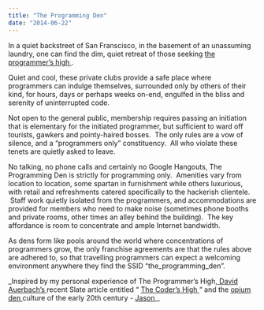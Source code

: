 ```yaml
---
title: "The Programming Den"
date: "2014-06-22"
---
```


<div class="content">
<p>In a quiet backstreet of San Franscisco, in the basement of an unassuming
laundry, one can find the dim, quiet retreat of those seeking <a href="http://www.slate.com/articles/technology/technology/2014/06/coder_s_high_the_intense_feeling_of_absorption_exclusive_to_programmers.html" target="_blank"> the
programmer’s high
</a>
.</p>
<p>Quiet and cool, these private clubs provide a safe place where programmers can
indulge themselves, surrounded only by others of their kind, for hours, days
or perhaps weeks on-end, engulfed in the bliss and serenity of uninterrupted
code.</p>
<p>Not open to the general public, membership requires passing an initiation that
is elementary for the initiated programmer, but sufficient to ward off
tourists, gawkers and pointy-haired bosses.  The only rules are a vow of
silence, and a “programmers only” constituency.  All who violate these tenets
are quietly asked to leave.</p>
<p>No talking, no phone calls and certainly no Google Hangouts, The Programming
Den is strictly for programming only.  Amenities vary from location to
location, some spartan in furnishment while others luxurious, with retail and
refreshments catered specifically to the hackerish clientele.  Staff work
quietly isolated from the programmers, and accommodations are provided for
members who need to make noise (sometimes phone booths and private rooms,
other times an alley behind the building).  The key affordance is room to
concentrate and ample Internet bandwidth.</p>
<p>As dens form like pools around the world where concentrations of programmers
grow, the only franchise agreements are that the rules above are adhered to,
so that travelling programmers can expect a welcoming environment anywhere
they find the SSID “the_programming_den”.</p>
<p>_Inspired by my personal experience of The Programmer’s High,<a href="http://davidauerba.ch" target="_blank"> David
Auerbach’s </a> recent Slate article entitled “ <a href="http://www.slate.com/articles/technology/technology/2014/06/coder_s_high_the_intense_feeling_of_absorption_exclusive_to_programmers.html" target="_blank"> The
Coder’s High
</a>
“ and the <a href="http://en.wikipedia.org/wiki/Opium_den" target="_blank"> opium den </a> culture of the
early 20th century - <a href="http://twitter.com/jasonatmurfie" target="_blank"> Jason </a> _</p>
</div>
